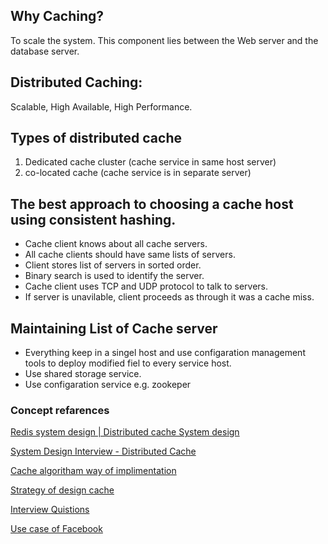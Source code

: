 ## Why Caching? 
To scale the system. This component lies between the Web server and the database server.

## Distributed Caching:

Scalable, High Available, High Performance. 

## Types of distributed cache 
1. Dedicated cache cluster (cache service in same host server)
2. co-located cache (cache service is in separate server)

## The best approach to choosing a cache host using consistent hashing. 

  * Cache client knows about all cache servers.
  * All cache clients should have same lists of servers.
  * Client stores list of servers in sorted order.
  * Binary search is used to identify the server.
  * Cache client uses TCP and UDP protocol to talk to servers.
  * If server is unavilable, client proceeds as through it was a cache miss.
  
  
 ## Maintaining List of Cache server
 
  * Everything keep in a singel host and use configaration management tools to deploy modified fiel to every service host.
  * Use shared storage service.
  * Use configaration service e.g. zookeper
  
  
  ### Concept refarences
  
  [Redis system design | Distributed cache System design](https://www.youtube.com/watch?v=DUbEgNw-F9c)
  
  [System Design Interview - Distributed Cache](https://www.youtube.com/watch?v=iuqZvajTOyA&feature=youtu.be)
  
  [Cache algoritham way of implimentation](http://highscalability.com/blog/2016/1/25/design-of-a-modern-cache.html)
  
  [Strategy of design cache](http://blog.gainlo.co/index.php/2016/05/17/design-a-cache-system/)
  
  [Interview Quistions](https://www.interviewbit.com/problems/design-cache/)
  
  [Use case of Facebook ](https://www.youtube.com/watch?time_continue=813&v=UH7wkvcf0ys&feature=emb_logo)
